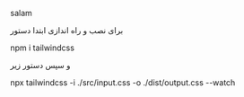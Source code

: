 salam 


برای نصب و راه اندازی ابتدا دستور 

npm i tailwindcss

و سپس دستور زیر 

npx tailwindcss -i ./src/input.css -o ./dist/output.css --watch

